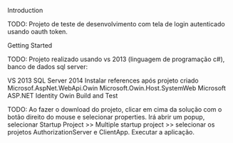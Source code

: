 Introduction

TODO: Projeto de teste de desenvolvimento com tela de login autenticado usando oauth token.

Getting Started

TODO: Projeto realizado usando vs 2013 (linguagem de programação c#), banco de dados sql server:

VS 2013
SQL Server 2014
Instalar references após projeto criado Microsof.AspNet.WebApi.Owin Microsoft.Owin.Host.SystemWeb Microsoft ASP.NET Identity Owin
Build and Test

TODO: Ao fazer o download do projeto, clicar em cima da solução com o botão direito do mouse e selecionar properties. Irá abrir um popup, selecionar Startup Project >> Multiple startup project >> selecionar os projetos AuthorizationServer e ClientApp. Executar a aplicação.
